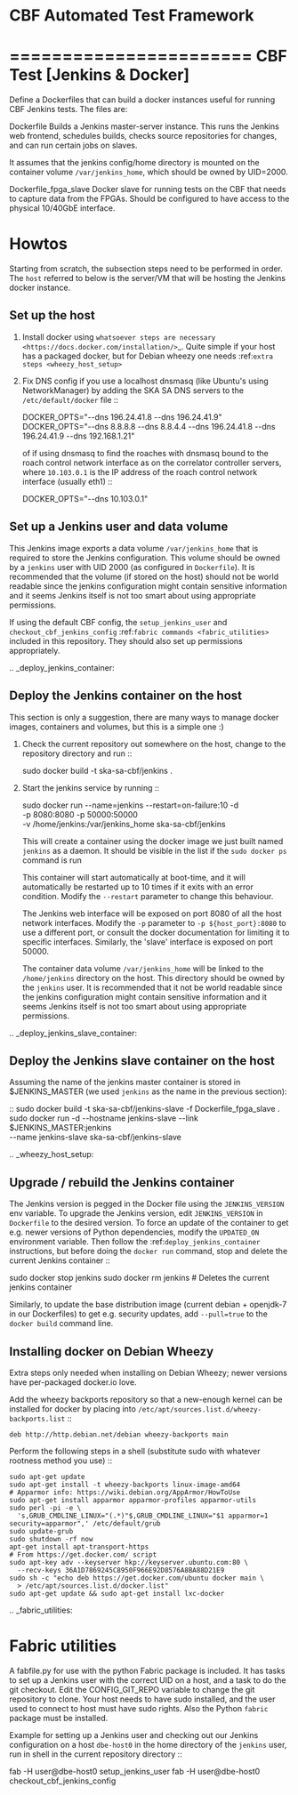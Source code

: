# CBF Automated Test Framework

=======================
CBF Test [Jenkins & Docker]
=======================

Define a Dockerfiles that can build a docker instances useful for running CBF
Jenkins tests. The files are:

Dockerfile
  Builds a Jenkins master-server instance. This runs the Jenkins web frontend,
  schedules builds, checks source repositories for changes, and can run certain
  jobs on slaves.

  It assumes that the jenkins config/home directory is mounted on the container
  volume `/var/jenkins_home`, which should be owned by UID=2000.

Dockerfile_fpga_slave
  Docker slave for running tests on the CBF that needs to capture data from the
  FPGAs. Should be configured to have access to the physical 10/40GbE
  interface.


Howtos
======

Starting from scratch, the subsection steps need to be performed in order. The
`host` referred to below is the server/VM that will be hosting the Jenkins
docker instance.

Set up the host
---------------

1. Install docker using `whatsoever steps are necessary
   <https://docs.docker.com/installation/>`_. Quite simple if your host has a
   packaged docker, but for Debian wheezy one needs :ref:`extra steps
   <wheezy_host_setup>`

2. Fix DNS config if you use a localhost dnsmasq (like Ubuntu's using
   NetworkManager) by adding the SKA SA DNS servers to the `/etc/default/docker`
   file ::

    DOCKER_OPTS="--dns 196.24.41.8 --dns 196.24.41.9"
    DOCKER_OPTS="--dns 8.8.8.8 --dns 8.8.4.4 --dns 196.24.41.8 --dns 196.24.41.9 --dns 192.168.1.21"

   of if using dnsmasq to find the roaches with dnsmasq bound to the roach
   control network interface as on the correlator controller servers, where
   `10.103.0.1` is the IP address of the roach control network interface
   (usually eth1) ::

    DOCKER_OPTS="--dns 10.103.0.1"

Set up a Jenkins user and data volume
-------------------------------------

This Jenkins image exports a data volume `/var/jenkins_home` that is required to
store the Jenkins configuration. This volume should be owned by a `jenkins` user
with UID 2000 (as configured in `Dockerfile`). It is recommended that the volume
(if stored on the host) should not be world readable since the jenkins
configuration might contain sensitive information and it seems Jenkins itself is
not too smart about using appropriate permissions.

If using the default CBF config, the `setup_jenkins_user` and
`checkout_cbf_jenkins_config` :ref:`fabric commands <fabric_utilities>` included
in this repository. They should also set up permissions appropriately.

.. _deploy_jenkins_container:

Deploy the Jenkins container on the host
----------------------------------------

This section is only a suggestion, there are many ways to manage docker images,
containers and volumes, but this is a simple one :)

1. Check the current repository out somewhere on the host, change to the
   repository directory and run ::

    sudo docker build -t ska-sa-cbf/jenkins .

2. Start the jenkins service by running ::

    sudo docker run --name=jenkins --restart=on-failure:10 -d\
        -p 8080:8080 -p 50000:50000\
        -v /home/jenkins:/var/jenkins_home ska-sa-cbf/jenkins

   This will create a container using the docker image we just built named
   `jenkins` as a daemon.  It should be visible in the list if the `sudo docker
   ps` command is run

   This container will start automatically at boot-time,
   and it will automatically be restarted up to 10 times if it exits with an
   error condition. Modify the `--restart` parameter to change this behaviour.

   The Jenkins web interface will be exposed on port 8080 of all the host
   network interfaces. Modify the `-p` parameter to `-p ${host_port}:8080` to
   use a different port, or consult the docker documentation for limiting it to
   specific interfaces. Similarly, the 'slave' interface is exposed on
   port 50000.

   The container data volume `/var/jenkins_home` will be linked to the
   `/home/jenkins` directory on the host. This directory should be owned by the
   `jenkins` user. It is recommended that it not be world readable since the
   jenkins configuration might contain sensitive information and it seems
   Jenkins itself is not too smart about using appropriate permissions.


.. _deploy_jenkins_slave_container:

Deploy the Jenkins slave container on the host
----------------------------------------------

Assuming the name of the jenkins master container is stored in $JENKINS_MASTER
(we used `jenkins` as the name in the previous section):

::
  sudo docker build -t ska-sa-cbf/jenkins-slave -f Dockerfile_fpga_slave .
  sudo docker run -d --hostname jenkins-slave --link $JENKINS_MASTER:jenkins\
   --name jenkins-slave ska-sa-cbf/jenkins-slave


.. _wheezy_host_setup:

Upgrade / rebuild the Jenkins container
---------------------------------------

The Jenkins version is pegged in the Docker file using the `JENKINS_VERSION` env
variable. To upgrade the Jenkins version, edit `JENKINS_VERSION` in `Dockerfile`
to the desired version. To force an update of the container to get e.g. newer
versions of Python dependencies, modify the `UPDATED_ON` environment
variable. Then follow the :ref:`deploy_jenkins_container` instructions, but
before doing the `docker run` command, stop and delete the current Jenkins
container ::

  sudo docker stop jenkins
  sudo docker rm jenkins # Deletes the current jenkins container

Similarly, to update the base distribution image (current debian + openjdk-7 in
our Dockerfiles) to get e.g. security updates, add `--pull=true` to the `docker
build` command line.


Installing docker on Debian Wheezy
----------------------------------

Extra steps only needed when installing on Debian Wheezy; newer versions have
per-packaged docker.io love.

Add the wheezy backports repository so that a new-enough kernel can be installed
for docker by placing into `/etc/apt/sources.list.d/wheezy-backports.list` ::

    deb http://http.debian.net/debian wheezy-backports main

Perform the following steps in a shell (substitute sudo with whatever rootness
method you use) ::

    sudo apt-get update
    sudo apt-get install -t wheezy-backports linux-image-amd64
    # Apparmor info: https://wiki.debian.org/AppArmor/HowToUse
    sudo apt-get install apparmor apparmor-profiles apparmor-utils
    sudo perl -pi -e \
      's,GRUB_CMDLINE_LINUX="(.*)"$,GRUB_CMDLINE_LINUX="$1 apparmor=1 security=apparmor",' /etc/default/grub
    sudo update-grub
    sudo shutdown -rf now
    apt-get install apt-transport-https
    # From https://get.docker.com/ script
    sudo apt-key adv --keyserver hkp://keyserver.ubuntu.com:80 \
      --recv-keys 36A1D7869245C8950F966E92D8576A8BA88D21E9
    sudo sh -c "echo deb https://get.docker.com/ubuntu docker main \
      > /etc/apt/sources.list.d/docker.list"
    sudo apt-get update && sudo apt-get install lxc-docker

.. _fabric_utilities:

Fabric utilities
================

A fabfile.py for use with the python Fabric package is included. It has tasks to
set up a Jenkins user with the correct UID on a host, and a task to do the git
checkout. Edit the CONFIG_GIT_REPO variable to change the git repository to
clone. Your host needs to have sudo installed, and the user used to connect to
host must have sudo rights. Also the Python `fabric` package must be installed.

Example for setting up a Jenkins user and checking out our Jenkins configuration
on a host `dbe-host0` in the home directory of the `jenkins` user, run in shell
in the current repository directory ::

  fab -H user@dbe-host0 setup_jenkins_user
  fab -H user@dbe-host0 checkout_cbf_jenkins_config



